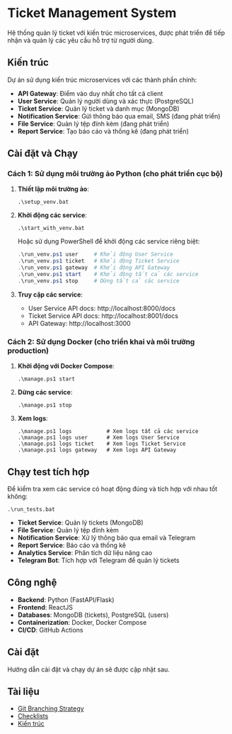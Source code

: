 # Ticket Management System

Hệ thống quản lý ticket với kiến trúc microservices, được phát triển để tiếp nhận và quản lý các yêu cầu hỗ trợ từ người dùng.

## Kiến trúc

Dự án sử dụng kiến trúc microservices với các thành phần chính:

- **API Gateway**: Điểm vào duy nhất cho tất cả client
- **User Service**: Quản lý người dùng và xác thực (PostgreSQL)
- **Ticket Service**: Quản lý ticket và danh mục (MongoDB)
- **Notification Service**: Gửi thông báo qua email, SMS (đang phát triển)
- **File Service**: Quản lý tệp đính kèm (đang phát triển)
- **Report Service**: Tạo báo cáo và thống kê (đang phát triển)

## Cài đặt và Chạy

### Cách 1: Sử dụng môi trường ảo Python (cho phát triển cục bộ)

1. **Thiết lập môi trường ảo**:
   ```
   .\setup_venv.bat
   ```

2. **Khởi động các service**:
   ```
   .\start_with_venv.bat
   ```
   
   Hoặc sử dụng PowerShell để khởi động các service riêng biệt:
   ```powershell
   .\run_venv.ps1 user     # Khởi động User Service
   .\run_venv.ps1 ticket   # Khởi động Ticket Service
   .\run_venv.ps1 gateway  # Khởi động API Gateway
   .\run_venv.ps1 start    # Khởi động tất cả các service
   .\run_venv.ps1 stop     # Dừng tất cả các service
   ```

3. **Truy cập các service**:
   - User Service API docs: http://localhost:8000/docs
   - Ticket Service API docs: http://localhost:8001/docs
   - API Gateway: http://localhost:3000

### Cách 2: Sử dụng Docker (cho triển khai và môi trường production)

1. **Khởi động với Docker Compose**:
   ```
   .\manage.ps1 start
   ```

2. **Dừng các service**:
   ```
   .\manage.ps1 stop
   ```

3. **Xem logs**:
   ```
   .\manage.ps1 logs           # Xem logs tất cả các service
   .\manage.ps1 logs user      # Xem logs User Service
   .\manage.ps1 logs ticket    # Xem logs Ticket Service
   .\manage.ps1 logs gateway   # Xem logs API Gateway
   ```

## Chạy test tích hợp

Để kiểm tra xem các service có hoạt động đúng và tích hợp với nhau tốt không:

```
.\run_tests.bat
```
- **Ticket Service**: Quản lý tickets (MongoDB)
- **File Service**: Quản lý tệp đính kèm
- **Notification Service**: Xử lý thông báo qua email và Telegram
- **Report Service**: Báo cáo và thống kê
- **Analytics Service**: Phân tích dữ liệu nâng cao
- **Telegram Bot**: Tích hợp với Telegram để quản lý tickets

## Công nghệ

- **Backend**: Python (FastAPI/Flask)
- **Frontend**: ReactJS
- **Databases**: MongoDB (tickets), PostgreSQL (users)
- **Containerization**: Docker, Docker Compose
- **CI/CD**: GitHub Actions

## Cài đặt

Hướng dẫn cài đặt và chạy dự án sẽ được cập nhật sau.

## Tài liệu

- [Git Branching Strategy](./git-strategy.md)
- [Checklists](./checklists/README.md)
- [Kiến trúc](./architecture_diagram.md)